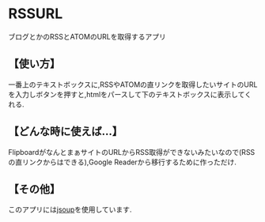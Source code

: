 RSSURL
======

ブログとかのRSSとATOMのURLを取得するアプリ

## 【使い方】
一番上のテキストボックスに,RSSやATOMの直リンクを取得したいサイトのURLを入力しボタンを押すと,htmlをパースして下のテキストボックスに表示してくれる.

## 【どんな時に使えば…】
FlipboardがなんとまぁサイトのURLからRSS取得ができないみたいなので(RSSの直リンクからはできる),Google Readerから移行するために作っただけ.

## 【その他】
このアプリには[jsoup](http://jsoup.org/)を使用しています.